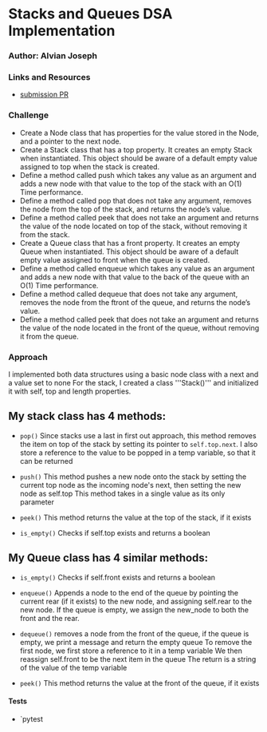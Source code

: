 # Stacks and Queues DSA Implementation

### Author: Alvian Joseph

### Links and Resources
* [submission PR]()



### Challenge
 * Create a Node class that has properties for the value stored in the Node, and a pointer to the next node.  
* Create a Stack class that has a top property. It creates an empty Stack when instantiated. This object should be aware of a default empty value assigned to top when the stack is created.  
 * Define a method called push which takes any value as an argument and adds a new node with that value to the top of the stack with an O(1) Time performance.  
 * Define a method called pop that does not take any argument, removes the node from the top of the stack, and returns the node’s value.  
 * Define a method called peek that does not take an argument and returns the value of the node located on top of the stack, without removing it from the stack.  
* Create a Queue class that has a front property. It creates an empty Queue when instantiated. This object should be aware of a default empty value assigned to front when the queue is created.  
* Define a method called enqueue which takes any value as an argument and adds a new node with that value to the back of the queue with an O(1) Time performance.  
 * Define a method called dequeue that does not take any argument, removes the node from the ftront of the queue, and returns the node’s value.  
* Define a method called peek that does not take an argument and returns the value of the node located in the front of the queue, without removing it from the queue.  

### Approach
I implemented both data structures using a basic node class with a next and a value set to none
For the stack, I created a class '''Stack()''' and initialized it with self, top and length properties. 
  ## My stack class has 4 methods:
  * ```pop()```
  Since stacks use a last in first out approach, this method removes the item on top of the stack by setting its pointer to ```self.top.next```. I also store a reference to the value to be popped in a temp variable, so that it can be returned
  * ```push()```
  This method pushes a new node onto the stack by setting the current top node as the incoming node's next,
  then setting the new node as self.top
  This method takes in a single value as its only parameter
  * ```peek()```
  This method returns the value at the top of the stack, if it exists

  * ```is_empty()```
  Checks if self.top exists and returns a boolean

  ## My Queue class has 4 similar methods:
  * ```is_empty()```
  Checks if self.front exists and returns a boolean
  
  * ```enqueue()```
  Appends a node to the end of the queue by pointing the current rear (if it exists) to the new node,
  and assigning self.rear to the new node.
  If the queue is empty, we assign the new_node to both the front and the rear.

  * ```dequeue()```
  removes a node from the front of the queue, if the queue is empty, we print a message and return the empty queue
  To remove the first node, we first store a reference to it in a temp variable 
  We then reassign self.front to be the next item in the queue
  The return is a string of the value of the temp variable
  
  * ```peek()```
  This method returns the value at the front of the queue, if it exists

#### Tests
  * `pytest
